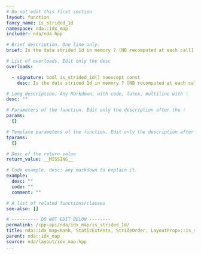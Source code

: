 ```yaml
---
# Do not edit this first section
layout: function
fancy_name: is_strided_1d
namespace: nda::idx_map
includer: nda/nda.hpp

# Brief description. One line only.
brief: Is the data strided 1d in memory ? [NB recomputed at each call]

# List of overloads. Edit only the desc
overloads:

  - signature: bool is_strided_1d() noexcept const
    desc: Is the data strided 1d in memory ? [NB recomputed at each call]

# Long description. Any Markdown, with code, latex, multiline with |
desc: ""

# Parameters of the function. Edit only the description after the :
params:
  {}

# Template parameters of the function. Edit only the description after the :
tparams:
  {}

# Desc of the return value
return_value: __MISSING__

# Code example. desc: any markdown to explain it.
example:
  desc: ""
  code: ""
  comment: ""

# A list of related functions/classes
see-also: []

# ---------- DO NOT EDIT BELOW --------
permalink: /cpp-api/nda/idx_map/is_strided_1d/
title: nda::idx_map<Rank, StaticExtents, StrideOrder, LayoutProp>::is_strided_1d
parent: nda::idx_map
source: nda/layout/idx_map.hpp
...
```


